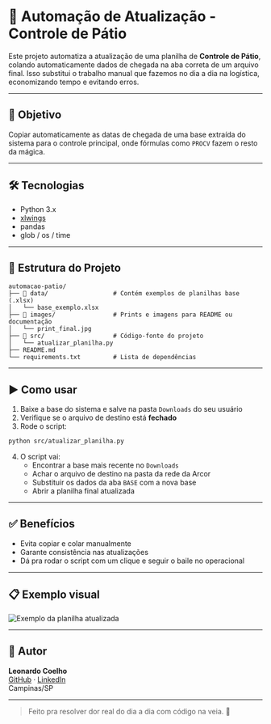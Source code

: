 # 🚛 Automação de Atualização - Controle de Pátio

Este projeto automatiza a atualização de uma planilha de **Controle de Pátio**, colando automaticamente dados de chegada na aba correta de um arquivo final. Isso substitui o trabalho manual que fazemos no dia a dia na logística, economizando tempo e evitando erros.

---

## 📌 Objetivo

Copiar automaticamente as datas de chegada de uma base extraída do sistema para o controle principal, onde fórmulas como `PROCV` fazem o resto da mágica.

---

## 🛠️ Tecnologias

- Python 3.x
- [xlwings](https://docs.xlwings.org/)
- pandas
- glob / os / time

---

## 📁 Estrutura do Projeto

```
automacao-patio/
├── 📁 data/                  # Contém exemplos de planilhas base (.xlsx)
│   └── base_exemplo.xlsx
├── 📁 images/                # Prints e imagens para README ou documentação
│   └── print_final.jpg
├── 📁 src/                   # Código-fonte do projeto
│   └── atualizar_planilha.py
├── README.md
└── requirements.txt         # Lista de dependências
```

---

## ▶️ Como usar

1. Baixe a base do sistema e salve na pasta `Downloads` do seu usuário
2. Verifique se o arquivo de destino está **fechado**
3. Rode o script:

```bash
python src/atualizar_planilha.py
```

4. O script vai:
   - Encontrar a base mais recente no `Downloads`
   - Achar o arquivo de destino na pasta da rede da Arcor
   - Substituir os dados da aba `BASE` com a nova base
   - Abrir a planilha final atualizada

---

## ✅ Benefícios

- Evita copiar e colar manualmente
- Garante consistência nas atualizações
- Dá pra rodar o script com um clique e seguir o baile no operacional

---

## 📋 Exemplo visual

![Exemplo da planilha atualizada](./images/Print_final.jpg)

---

## 💼 Autor

**Leonardo Coelho**  
[GitHub](https://github.com/LeonardCoelho) · [LinkedIn](https://www.linkedin.com/in/leonardocoelho/)  
Campinas/SP

---

> Feito pra resolver dor real do dia a dia com código na veia. 🚀
